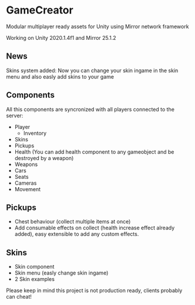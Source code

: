 # GameCreator
Modular multiplayer ready assets for Unity using Mirror network framework

Working on Unity 2020.1.4f1 and Mirror 25.1.2

## News
Skins system added: Now you can change your skin ingame in the skin menu and also easly add skins to your game

## Components
All this components are syncronized with all players connected to the server:
 - Player
 	- Inventory
 - Skins
 - Pickups
 - Health (You can add health component to any gameobject and be destroyed by a weapon)
 - Weapons
 - Cars
  - Seats
 - Cameras
 - Movement
 
## Pickups
- Chest behaviour (collect multiple items at once)
- Add consumable effects on collect (health increase effect already added), easy extensible to add any custom effects.

## Skins
- Skin component
- Skin menu (easly change skin ingame)
- 2 Skin examples

Please keep in mind this project is not production ready, clients probably can cheat!
